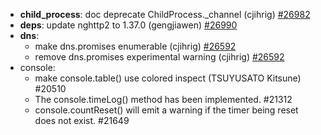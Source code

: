 * **child_process**: doc deprecate ChildProcess.\_channel (cjihrig) [#26982](https://github.com/nodejs/node/pull/26982)
* **deps**: update nghttp2 to 1.37.0 (gengjiawen) [#26990](https://github.com/nodejs/node/pull/26990)
* **dns**:
  * make dns.promises enumerable (cjihrig) [#26592](https://github.com/nodejs/node/pull/26592)
  * remove dns.promises experimental warning (cjihrig) [#26592](https://github.com/nodejs/node/pull/26592)
* console:
    * make console.table() use colored inspect (TSUYUSATO Kitsune) #20510
    * The console.timeLog() method has been implemented. #21312
    * console.countReset() will emit a warning if the timer being
	reset does not exist. #21649
